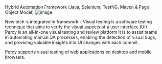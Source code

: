 Hybrid Automation Framework
(Java, Selenium, TestNG, Maven & Page Object Model) 
![image](https://github.com/hipsane2566/lumaEcommerce/assets/37021704/1ff1cc76-7314-412a-b16a-bdfd704637f0)


New tech is integrated in framework:-
Visual testing is a software testing technique that aims to verify the visual aspects of a user interface (UI)
Percy is an all-in-one visual testing and review platform It is to assist teams in automating manual QA processes, enabling the detection of visual bugs, and providing valuable insights into UI changes with each commit.

Percy supports visual testing of web applications on desktop and mobile browsers.
